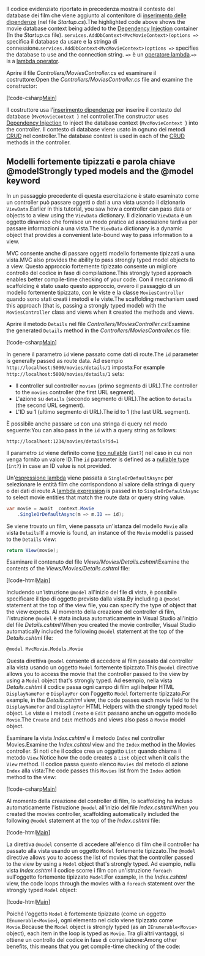 <span data-ttu-id="e29af-101">Il codice evidenziato riportato in precedenza mostra il contesto del database dei film che viene aggiunto al contenitore di [inserimento delle dipendenze](xref:fundamentals/dependency-injection) (nel file *Startup.cs*).</span><span class="sxs-lookup"><span data-stu-id="e29af-101">The highlighted code above shows the movie database context being added to the [Dependency Injection](xref:fundamentals/dependency-injection) container (In the *Startup.cs* file).</span></span> <span data-ttu-id="e29af-102">`services.AddDbContext<MvcMovieContext>(options =>` specifica il database da usare e la stringa di connessione.</span><span class="sxs-lookup"><span data-stu-id="e29af-102">`services.AddDbContext<MvcMovieContext>(options =>` specifies the database to use and the connection string.</span></span> <span data-ttu-id="e29af-103">`=>` è un [operatore lambda](https://docs.microsoft.com/dotnet/articles/csharp/language-reference/operators/lambda-operator).</span><span class="sxs-lookup"><span data-stu-id="e29af-103">`=>` is a [lambda operator](https://docs.microsoft.com/dotnet/articles/csharp/language-reference/operators/lambda-operator).</span></span>

<span data-ttu-id="e29af-104">Aprire il file *Controllers/MoviesController.cs* ed esaminare il costruttore:</span><span class="sxs-lookup"><span data-stu-id="e29af-104">Open the *Controllers/MoviesController.cs* file and examine the constructor:</span></span>

<!-- l.. Make copy of Movies controller because we comment out the initial index method and update it later  -->

[!code-csharp[Main](../../tutorials/first-mvc-app/start-mvc/sample/MvcMovie/Controllers/MC1.cs?name=snippet_1)] 

<span data-ttu-id="e29af-105">Il costruttore usa l'[inserimento dipendenze](xref:fundamentals/dependency-injection) per inserire il contesto del database (`MvcMovieContext `) nel controller.</span><span class="sxs-lookup"><span data-stu-id="e29af-105">The constructor uses [Dependency Injection](xref:fundamentals/dependency-injection) to inject the database context (`MvcMovieContext `) into the controller.</span></span> <span data-ttu-id="e29af-106">Il contesto di database viene usato in ognuno dei metodi [CRUD](https://wikipedia.org/wiki/Create,_read,_update_and_delete) nel controller.</span><span class="sxs-lookup"><span data-stu-id="e29af-106">The database context is used in each of the [CRUD](https://wikipedia.org/wiki/Create,_read,_update_and_delete) methods in the controller.</span></span>

<a name="strongly-typed-models-keyword-label"></a>

## <a name="strongly-typed-models-and-the-model-keyword"></a><span data-ttu-id="e29af-107">Modelli fortemente tipizzati e parola chiave @model</span><span class="sxs-lookup"><span data-stu-id="e29af-107">Strongly typed models and the @model keyword</span></span>

<span data-ttu-id="e29af-108">In un passaggio precedente di questa esercitazione è stato esaminato come un controller può passare oggetti o dati a una vista usando il dizionario `ViewData`.</span><span class="sxs-lookup"><span data-stu-id="e29af-108">Earlier in this tutorial, you saw how a controller can pass data or objects to a view using the `ViewData` dictionary.</span></span> <span data-ttu-id="e29af-109">Il dizionario `ViewData` è un oggetto dinamico che fornisce un modo pratico ad associazione tardiva per passare informazioni a una vista.</span><span class="sxs-lookup"><span data-stu-id="e29af-109">The `ViewData` dictionary is a dynamic object that provides a convenient late-bound way to pass information to a view.</span></span>

<span data-ttu-id="e29af-110">MVC consente anche di passare oggetti modello fortemente tipizzati a una vista.</span><span class="sxs-lookup"><span data-stu-id="e29af-110">MVC also provides the ability to pass strongly typed model objects to a view.</span></span> <span data-ttu-id="e29af-111">Questo approccio fortemente tipizzato consente un migliore controllo del codice in fase di compilazione.</span><span class="sxs-lookup"><span data-stu-id="e29af-111">This strongly typed approach enables better compile-time checking of your code.</span></span> <span data-ttu-id="e29af-112">Con il meccanismo di scaffolding è stato usato questo approccio, ovvero il passaggio di un modello fortemente tipizzato, con le viste e la classe `MoviesController` quando sono stati creati i metodi e le viste.</span><span class="sxs-lookup"><span data-stu-id="e29af-112">The scaffolding mechanism used this approach (that is, passing a strongly typed model) with the `MoviesController` class and views when it created the methods and views.</span></span>

<span data-ttu-id="e29af-113">Aprire il metodo `Details` nel file *Controllers/MoviesController.cs*:</span><span class="sxs-lookup"><span data-stu-id="e29af-113">Examine the generated `Details` method in the *Controllers/MoviesController.cs* file:</span></span>

[!code-csharp[Main](../../tutorials/first-mvc-app/start-mvc/sample/MvcMovie/Controllers/MoviesController.cs?name=snippet_details)]

<span data-ttu-id="e29af-114">In genere il parametro `id` viene passato come dati di route.</span><span class="sxs-lookup"><span data-stu-id="e29af-114">The `id` parameter is generally passed as route data.</span></span> <span data-ttu-id="e29af-115">Ad esempio `http://localhost:5000/movies/details/1` imposta:</span><span class="sxs-lookup"><span data-stu-id="e29af-115">For example `http://localhost:5000/movies/details/1` sets:</span></span>

* <span data-ttu-id="e29af-116">Il controller sul controller `movies` (primo segmento di URL).</span><span class="sxs-lookup"><span data-stu-id="e29af-116">The controller to the `movies` controller (the first URL segment).</span></span>
* <span data-ttu-id="e29af-117">L'azione su `details` (secondo segmento di URL).</span><span class="sxs-lookup"><span data-stu-id="e29af-117">The action to `details` (the second URL segment).</span></span>
* <span data-ttu-id="e29af-118">L'ID su 1 (ultimo segmento di URL).</span><span class="sxs-lookup"><span data-stu-id="e29af-118">The id to 1 (the last URL segment).</span></span>

<span data-ttu-id="e29af-119">È possibile anche passare `id` con una stringa di query nel modo seguente:</span><span class="sxs-lookup"><span data-stu-id="e29af-119">You can also pass in the `id` with a query string as follows:</span></span>

`http://localhost:1234/movies/details?id=1`

<span data-ttu-id="e29af-120">Il parametro `id` viene definito come [tipo nullable](https://docs.microsoft.com/dotnet/csharp/programming-guide/nullable-types/index) (`int?`) nel caso in cui non venga fornito un valore ID.</span><span class="sxs-lookup"><span data-stu-id="e29af-120">The `id` parameter is defined as a [nullable type](https://docs.microsoft.com/dotnet/csharp/programming-guide/nullable-types/index) (`int?`) in case an ID value is not provided.</span></span>

<span data-ttu-id="e29af-121">Un'[espressione lambda](https://docs.microsoft.com/dotnet/articles/csharp/programming-guide/statements-expressions-operators/lambda-expressions) viene passata a `SingleOrDefaultAsync` per selezionare le entità film che corrispondono al valore della stringa di query o dei dati di route.</span><span class="sxs-lookup"><span data-stu-id="e29af-121">A [lambda expression](https://docs.microsoft.com/dotnet/articles/csharp/programming-guide/statements-expressions-operators/lambda-expressions) is passed in to `SingleOrDefaultAsync` to select movie entities that match the route data or query string value.</span></span>

```csharp
var movie = await _context.Movie
    .SingleOrDefaultAsync(m => m.ID == id);
```

<span data-ttu-id="e29af-122">Se viene trovato un film, viene passata un'istanza del modello `Movie` alla vista `Details`:</span><span class="sxs-lookup"><span data-stu-id="e29af-122">If a movie is found, an instance of the `Movie` model is passed to the `Details` view:</span></span>

```csharp
return View(movie);
   ```

<span data-ttu-id="e29af-123">Esaminare il contenuto del file *Views/Movies/Details.cshtml*:</span><span class="sxs-lookup"><span data-stu-id="e29af-123">Examine the contents of the *Views/Movies/Details.cshtml* file:</span></span>

[!code-html[Main](../../tutorials/first-mvc-app/start-mvc/sample/MvcMovie/Views/Movies/DetailsOriginal.cshtml)]

<span data-ttu-id="e29af-124">Includendo un'istruzione `@model` all'inizio del file di vista, è possibile specificare il tipo di oggetto previsto dalla vista.</span><span class="sxs-lookup"><span data-stu-id="e29af-124">By including a `@model` statement at the top of the view file, you can specify the type of object that the view expects.</span></span> <span data-ttu-id="e29af-125">Al momento della creazione del controller di film, l'istruzione `@model` è stata inclusa automaticamente in Visual Studio all'inizio del file *Details.cshtml*:</span><span class="sxs-lookup"><span data-stu-id="e29af-125">When you created the movie controller, Visual Studio automatically included the following `@model` statement at the top of the *Details.cshtml* file:</span></span>

```HTML
@model MvcMovie.Models.Movie
   ```

<span data-ttu-id="e29af-126">Questa direttiva `@model` consente di accedere al film passato dal controller alla vista usando un oggetto `Model` fortemente tipizzato.</span><span class="sxs-lookup"><span data-stu-id="e29af-126">This `@model` directive allows you to access the movie that the controller passed to the view by using a `Model` object that's strongly typed.</span></span> <span data-ttu-id="e29af-127">Ad esempio, nella vista *Details.cshtml* il codice passa ogni campo di film agli helper HTML `DisplayNameFor` e `DisplayFor` con l'oggetto `Model` fortemente tipizzato.</span><span class="sxs-lookup"><span data-stu-id="e29af-127">For example, in the *Details.cshtml* view, the code passes each movie field to the `DisplayNameFor` and `DisplayFor` HTML Helpers with the strongly typed `Model` object.</span></span> <span data-ttu-id="e29af-128">Le viste e i metodi `Create` e `Edit` passano anche un oggetto modello `Movie`.</span><span class="sxs-lookup"><span data-stu-id="e29af-128">The `Create` and `Edit` methods and views also pass a `Movie` model object.</span></span>

<span data-ttu-id="e29af-129">Esaminare la vista *Index.cshtml* e il metodo `Index` nel controller Movies.</span><span class="sxs-lookup"><span data-stu-id="e29af-129">Examine the *Index.cshtml* view and the `Index` method in the Movies controller.</span></span> <span data-ttu-id="e29af-130">Si noti che il codice crea un oggetto `List` quando chiama il metodo `View`.</span><span class="sxs-lookup"><span data-stu-id="e29af-130">Notice how the code creates a `List` object when it calls the `View` method.</span></span> <span data-ttu-id="e29af-131">Il codice passa questo elenco `Movies` dal metodo di azione `Index` alla vista:</span><span class="sxs-lookup"><span data-stu-id="e29af-131">The code passes this `Movies` list from the `Index` action method to the view:</span></span>

[!code-csharp[Main](../../tutorials/first-mvc-app/start-mvc/sample/MvcMovie/Controllers/MC1.cs?name=snippet_index)]

<span data-ttu-id="e29af-132">Al momento della creazione del controller di film, lo scaffolding ha incluso automaticamente l'istruzione `@model` all'inizio del file *Index.cshtml*:</span><span class="sxs-lookup"><span data-stu-id="e29af-132">When you created the movies controller, scaffolding automatically included the following `@model` statement at the top of the *Index.cshtml* file:</span></span>

<!-- Copy Index.cshtml to IndexOriginal.cshtml -->

[!code-html[Main](../../tutorials/first-mvc-app/start-mvc/sample/MvcMovie/Views/Movies/IndexOriginal.cshtml?range=1)]

<span data-ttu-id="e29af-133">La direttiva `@model` consente di accedere all'elenco di film che il controller ha passato alla vista usando un oggetto `Model` fortemente tipizzato.</span><span class="sxs-lookup"><span data-stu-id="e29af-133">The `@model` directive allows you to access the list of movies that the controller passed to the view by using a `Model` object that's strongly typed.</span></span> <span data-ttu-id="e29af-134">Ad esempio, nella vista *Index.cshtml* il codice scorre i film con un'istruzione `foreach` sull'oggetto fortemente tipizzato `Model`:</span><span class="sxs-lookup"><span data-stu-id="e29af-134">For example, in the *Index.cshtml* view, the code loops through the movies with a `foreach` statement over the strongly typed `Model` object:</span></span>

[!code-html[Main](../../tutorials/first-mvc-app/start-mvc/sample/MvcMovie/Views/Movies/IndexOriginal.cshtml?highlight=1,31,34,37,40,43,46-48)]

<span data-ttu-id="e29af-135">Poiché l'oggetto `Model` è fortemente tipizzato (come un oggetto `IEnumerable<Movie>`), ogni elemento nel ciclo viene tipizzato come `Movie`.</span><span class="sxs-lookup"><span data-stu-id="e29af-135">Because the `Model` object is strongly typed (as an `IEnumerable<Movie>` object), each item in the loop is typed as `Movie`.</span></span> <span data-ttu-id="e29af-136">Tra gli altri vantaggi, si ottiene un controllo del codice in fase di compilazione:</span><span class="sxs-lookup"><span data-stu-id="e29af-136">Among other benefits, this means that you get compile-time checking of the code:</span></span>
